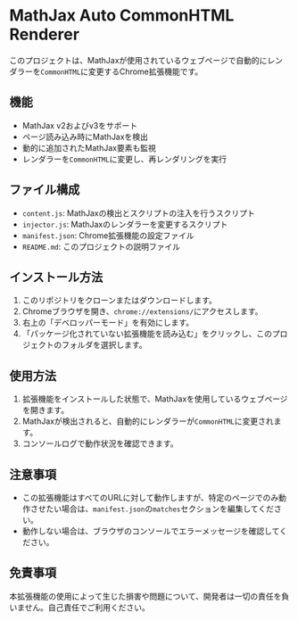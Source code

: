 # MathJax Auto CommonHTML Renderer

このプロジェクトは、MathJaxが使用されているウェブページで自動的にレンダラーを`CommonHTML`に変更するChrome拡張機能です。

## 機能

- MathJax v2およびv3をサポート
- ページ読み込み時にMathJaxを検出
- 動的に追加されたMathJax要素も監視
- レンダラーを`CommonHTML`に変更し、再レンダリングを実行

## ファイル構成

- `content.js`: MathJaxの検出とスクリプトの注入を行うスクリプト
- `injector.js`: MathJaxのレンダラーを変更するスクリプト
- `manifest.json`: Chrome拡張機能の設定ファイル
- `README.md`: このプロジェクトの説明ファイル

## インストール方法

1. このリポジトリをクローンまたはダウンロードします。
2. Chromeブラウザを開き、`chrome://extensions/`にアクセスします。
3. 右上の「デベロッパーモード」を有効にします。
4. 「パッケージ化されていない拡張機能を読み込む」をクリックし、このプロジェクトのフォルダを選択します。

## 使用方法

1. 拡張機能をインストールした状態で、MathJaxを使用しているウェブページを開きます。
2. MathJaxが検出されると、自動的にレンダラーが`CommonHTML`に変更されます。
3. コンソールログで動作状況を確認できます。

## 注意事項

- この拡張機能はすべてのURLに対して動作しますが、特定のページでのみ動作させたい場合は、`manifest.json`の`matches`セクションを編集してください。
- 動作しない場合は、ブラウザのコンソールでエラーメッセージを確認してください。

## 免責事項

本拡張機能の使用によって生じた損害や問題について、開発者は一切の責任を負いません。自己責任でご利用ください。